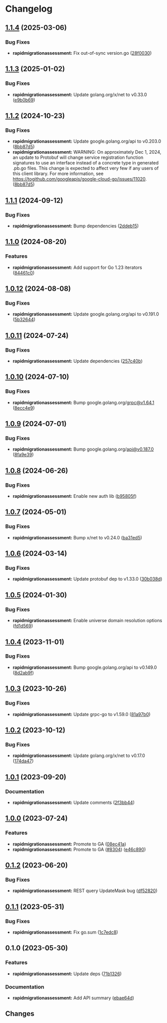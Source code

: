 # Changelog


## [1.1.4](https://github.com/googleapis/google-cloud-go/compare/rapidmigrationassessment/v1.1.3...rapidmigrationassessment/v1.1.4) (2025-03-06)


### Bug Fixes

* **rapidmigrationassessment:** Fix out-of-sync version.go ([28f0030](https://github.com/googleapis/google-cloud-go/commit/28f00304ebb13abfd0da2f45b9b79de093cca1ec))

## [1.1.3](https://github.com/googleapis/google-cloud-go/compare/rapidmigrationassessment/v1.1.2...rapidmigrationassessment/v1.1.3) (2025-01-02)


### Bug Fixes

* **rapidmigrationassessment:** Update golang.org/x/net to v0.33.0 ([e9b0b69](https://github.com/googleapis/google-cloud-go/commit/e9b0b69644ea5b276cacff0a707e8a5e87efafc9))

## [1.1.2](https://github.com/googleapis/google-cloud-go/compare/rapidmigrationassessment/v1.1.1...rapidmigrationassessment/v1.1.2) (2024-10-23)


### Bug Fixes

* **rapidmigrationassessment:** Update google.golang.org/api to v0.203.0 ([8bb87d5](https://github.com/googleapis/google-cloud-go/commit/8bb87d56af1cba736e0fe243979723e747e5e11e))
* **rapidmigrationassessment:** WARNING: On approximately Dec 1, 2024, an update to Protobuf will change service registration function signatures to use an interface instead of a concrete type in generated .pb.go files. This change is expected to affect very few if any users of this client library. For more information, see https://togithub.com/googleapis/google-cloud-go/issues/11020. ([8bb87d5](https://github.com/googleapis/google-cloud-go/commit/8bb87d56af1cba736e0fe243979723e747e5e11e))

## [1.1.1](https://github.com/googleapis/google-cloud-go/compare/rapidmigrationassessment/v1.1.0...rapidmigrationassessment/v1.1.1) (2024-09-12)


### Bug Fixes

* **rapidmigrationassessment:** Bump dependencies ([2ddeb15](https://github.com/googleapis/google-cloud-go/commit/2ddeb1544a53188a7592046b98913982f1b0cf04))

## [1.1.0](https://github.com/googleapis/google-cloud-go/compare/rapidmigrationassessment/v1.0.12...rapidmigrationassessment/v1.1.0) (2024-08-20)


### Features

* **rapidmigrationassessment:** Add support for Go 1.23 iterators ([84461c0](https://github.com/googleapis/google-cloud-go/commit/84461c0ba464ec2f951987ba60030e37c8a8fc18))

## [1.0.12](https://github.com/googleapis/google-cloud-go/compare/rapidmigrationassessment/v1.0.11...rapidmigrationassessment/v1.0.12) (2024-08-08)


### Bug Fixes

* **rapidmigrationassessment:** Update google.golang.org/api to v0.191.0 ([5b32644](https://github.com/googleapis/google-cloud-go/commit/5b32644eb82eb6bd6021f80b4fad471c60fb9d73))

## [1.0.11](https://github.com/googleapis/google-cloud-go/compare/rapidmigrationassessment/v1.0.10...rapidmigrationassessment/v1.0.11) (2024-07-24)


### Bug Fixes

* **rapidmigrationassessment:** Update dependencies ([257c40b](https://github.com/googleapis/google-cloud-go/commit/257c40bd6d7e59730017cf32bda8823d7a232758))

## [1.0.10](https://github.com/googleapis/google-cloud-go/compare/rapidmigrationassessment/v1.0.9...rapidmigrationassessment/v1.0.10) (2024-07-10)


### Bug Fixes

* **rapidmigrationassessment:** Bump google.golang.org/grpc@v1.64.1 ([8ecc4e9](https://github.com/googleapis/google-cloud-go/commit/8ecc4e9622e5bbe9b90384d5848ab816027226c5))

## [1.0.9](https://github.com/googleapis/google-cloud-go/compare/rapidmigrationassessment/v1.0.8...rapidmigrationassessment/v1.0.9) (2024-07-01)


### Bug Fixes

* **rapidmigrationassessment:** Bump google.golang.org/api@v0.187.0 ([8fa9e39](https://github.com/googleapis/google-cloud-go/commit/8fa9e398e512fd8533fd49060371e61b5725a85b))

## [1.0.8](https://github.com/googleapis/google-cloud-go/compare/rapidmigrationassessment/v1.0.7...rapidmigrationassessment/v1.0.8) (2024-06-26)


### Bug Fixes

* **rapidmigrationassessment:** Enable new auth lib ([b95805f](https://github.com/googleapis/google-cloud-go/commit/b95805f4c87d3e8d10ea23bd7a2d68d7a4157568))

## [1.0.7](https://github.com/googleapis/google-cloud-go/compare/rapidmigrationassessment/v1.0.6...rapidmigrationassessment/v1.0.7) (2024-05-01)


### Bug Fixes

* **rapidmigrationassessment:** Bump x/net to v0.24.0 ([ba31ed5](https://github.com/googleapis/google-cloud-go/commit/ba31ed5fda2c9664f2e1cf972469295e63deb5b4))

## [1.0.6](https://github.com/googleapis/google-cloud-go/compare/rapidmigrationassessment/v1.0.5...rapidmigrationassessment/v1.0.6) (2024-03-14)


### Bug Fixes

* **rapidmigrationassessment:** Update protobuf dep to v1.33.0 ([30b038d](https://github.com/googleapis/google-cloud-go/commit/30b038d8cac0b8cd5dd4761c87f3f298760dd33a))

## [1.0.5](https://github.com/googleapis/google-cloud-go/compare/rapidmigrationassessment/v1.0.4...rapidmigrationassessment/v1.0.5) (2024-01-30)


### Bug Fixes

* **rapidmigrationassessment:** Enable universe domain resolution options ([fd1d569](https://github.com/googleapis/google-cloud-go/commit/fd1d56930fa8a747be35a224611f4797b8aeb698))

## [1.0.4](https://github.com/googleapis/google-cloud-go/compare/rapidmigrationassessment/v1.0.3...rapidmigrationassessment/v1.0.4) (2023-11-01)


### Bug Fixes

* **rapidmigrationassessment:** Bump google.golang.org/api to v0.149.0 ([8d2ab9f](https://github.com/googleapis/google-cloud-go/commit/8d2ab9f320a86c1c0fab90513fc05861561d0880))

## [1.0.3](https://github.com/googleapis/google-cloud-go/compare/rapidmigrationassessment/v1.0.2...rapidmigrationassessment/v1.0.3) (2023-10-26)


### Bug Fixes

* **rapidmigrationassessment:** Update grpc-go to v1.59.0 ([81a97b0](https://github.com/googleapis/google-cloud-go/commit/81a97b06cb28b25432e4ece595c55a9857e960b7))

## [1.0.2](https://github.com/googleapis/google-cloud-go/compare/rapidmigrationassessment/v1.0.1...rapidmigrationassessment/v1.0.2) (2023-10-12)


### Bug Fixes

* **rapidmigrationassessment:** Update golang.org/x/net to v0.17.0 ([174da47](https://github.com/googleapis/google-cloud-go/commit/174da47254fefb12921bbfc65b7829a453af6f5d))

## [1.0.1](https://github.com/googleapis/google-cloud-go/compare/rapidmigrationassessment/v1.0.0...rapidmigrationassessment/v1.0.1) (2023-09-20)


### Documentation

* **rapidmigrationassessment:** Update comments ([2f3bb44](https://github.com/googleapis/google-cloud-go/commit/2f3bb443e9fa6968d20806f86b391dad85970afc))

## [1.0.0](https://github.com/googleapis/google-cloud-go/compare/rapidmigrationassessment/v0.1.2...rapidmigrationassessment/v1.0.0) (2023-07-24)


### Features

* **rapidmigrationassessment:** Promote to GA ([08ec41a](https://github.com/googleapis/google-cloud-go/commit/08ec41aba981874a7b86a9a941b07f9eb2fc6ce1))
* **rapidmigrationassessment:** Promote to GA ([#8304](https://github.com/googleapis/google-cloud-go/issues/8304)) ([e46c890](https://github.com/googleapis/google-cloud-go/commit/e46c8904d331e8faf3fa11e1ffcaf9165a77d8f3))

## [0.1.2](https://github.com/googleapis/google-cloud-go/compare/rapidmigrationassessment/v0.1.1...rapidmigrationassessment/v0.1.2) (2023-06-20)


### Bug Fixes

* **rapidmigrationassessment:** REST query UpdateMask bug ([df52820](https://github.com/googleapis/google-cloud-go/commit/df52820b0e7721954809a8aa8700b93c5662dc9b))

## [0.1.1](https://github.com/googleapis/google-cloud-go/compare/rapidmigrationassessment/v0.1.0...rapidmigrationassessment/v0.1.1) (2023-05-31)


### Bug Fixes

* **rapidmigrationassessment:** Fix go.sum ([1c7edc8](https://github.com/googleapis/google-cloud-go/commit/1c7edc8f6e9e485052f04c74756987861d825def))

## 0.1.0 (2023-05-30)


### Features

* **rapidmigrationassessment:** Update deps ([71b1326](https://github.com/googleapis/google-cloud-go/commit/71b1326dd650d998703d788de6d982acebe1e121))


### Documentation

* **rapidmigrationassessment:** Add API summary ([ebae64d](https://github.com/googleapis/google-cloud-go/commit/ebae64d53397ec5dfe851f098754eaa1f5df7cb1))

## Changes
